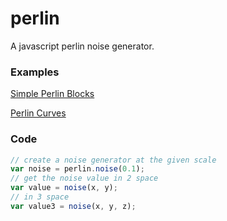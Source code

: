 perlin
======

A javascript perlin noise generator.

### Examples

[Simple Perlin Blocks](http://bl.ocks.org/d2fn/8777d620caef32959713)

[Perlin Curves](http://bl.ocks.org/d2fn/0d3789278f3d9816e0fd)

### Code

```javascript
// create a noise generator at the given scale
var noise = perlin.noise(0.1);
// get the noise value in 2 space
var value = noise(x, y);
// in 3 space
var value3 = noise(x, y, z);
```
